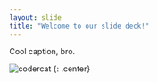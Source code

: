 ```yaml
---
layout: slide
title: "Welcome to our slide deck!"
---
```


Cool caption, bro.

![codercat](https://octodex.github.com/images/codercat.jpg)
{: .center}
